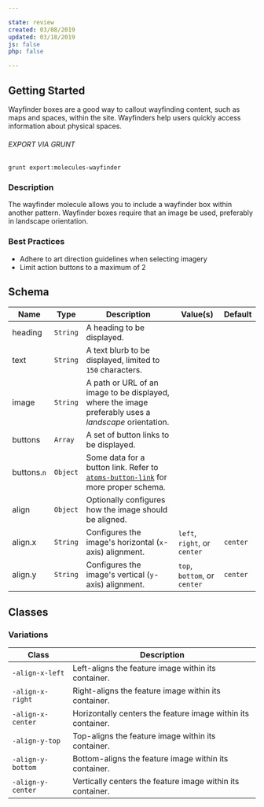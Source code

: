 ```yaml
---

state: review
created: 03/08/2019
updated: 03/18/2019
js: false
php: false

---
```


## Getting Started

Wayfinder boxes are a good way to callout wayfinding content, such as maps and spaces, within the site. Wayfinders help users quickly access information about physical spaces.

###### EXPORT VIA GRUNT

```
grunt export:molecules-wayfinder
```


### Description

The wayfinder molecule allows you to include a wayfinder box within another pattern. Wayfinder boxes require that an image be used, preferably in landscape orientation.


### Best Practices

- Adhere to art direction guidelines when selecting imagery
- Limit action buttons to a maximum of 2


## Schema

| Name        | Type      | Description                                                                                               | Value(s)  | Default   |
|-------------|-----------|-----------------------------------------------------------------------------------------------------------|-----------|-----------|
| heading     | `String`  | A heading to be displayed.                                                                                |           |           |
| text        | `String`  | A text blurb to be displayed, limited to `150` characters.                                                |           |           |
| image       | `String`  | A path or URL of an image to be displayed, where the image preferably uses a *landscape* orientation.     |           |           |
| buttons     | `Array`   | A set of button links to be displayed.                                                                    |           |           |
| buttons.`n` | `Object`  | Some data for a button link. Refer to [`atoms-button-link`][atoms-button-link] for more proper schema.    |           |           |
| align       | `Object`  | Optionally configures how the image should be aligned.                                                    |           |           |
| align.x     | `String`  | Configures the image's horizontal (`x`-axis) alignment.                               | `left`, `right`, or `center`  | `center`  |
| align.y     | `String`  | Configures the image's vertical (`y`-axis) alignment.                                 | `top`, `bottom`, or `center`  | `center`  |


## Classes

### Variations

| Class               | Description                                                   |
|---------------------|---------------------------------------------------------------|
| `-align-x-left`     | Left-aligns the feature image within its container.           |
| `-align-x-right`    | Right-aligns the feature image within its container.          |
| `-align-x-center`   | Horizontally centers the feature image within its container.  |
| `-align-y-top`      | Top-aligns the feature image within its container.            |
| `-align-y-bottom`   | Bottom-aligns the feature image within its container.         |
| `-align-y-center`   | Vertically centers the feature image within its container.    |


[atoms-button-link]: /patterns/20-atoms-buttons-01-button-link/20-atoms-buttons-01-button-link.html

